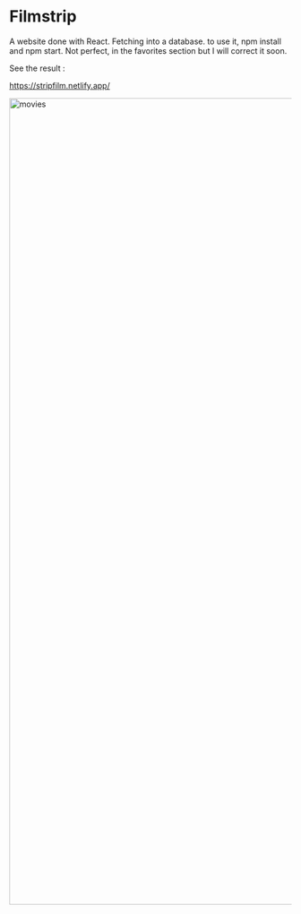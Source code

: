 # Filmstrip

A website done with React. Fetching into a database. 
to use it, npm install and npm start. 
Not perfect, in the favorites section but I will correct it soon.

See the result :

https://stripfilm.netlify.app/


<img width="1440" alt="movies" src="https://user-images.githubusercontent.com/98391306/177051118-1832142f-0a21-48d4-9c15-48c44b106239.png">
